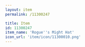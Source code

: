 ```yaml
---
layout: item
permalink: /11300247

title: Item
id: 11300247
item_name: 'Rogue''s Might Hat'
icon_url: 'item/icon/11300010.png'
---
```

